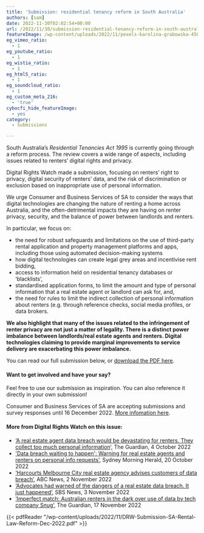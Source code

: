 ```yaml
---
title: 'Submission: residential tenancy reform in South Australia'
authors: [sam]
date: 2022-11-30T02:02:54+00:00
url: /2022/11/30/submission-residential-tenancy-reform-in-south-australia/
featureImage: /wp-content/uploads/2022/11/pexels-karolina-grabowska-4506270-scaled-1.jpg
eg_vimeo_ratio:
  - 1
eg_youtube_ratio:
  - 1
eg_wistia_ratio:
  - 1
eg_html5_ratio:
  - 1
eg_soundcloud_ratio:
  - 1
eg_custom_meta_216:
  - 'true'
cybocfi_hide_featureImage:
  - yes
category:
  - Submissions

---
```

South Australia&#8217;s _Residential Tenancies Act 1995_ is currently going through a reform process. The review covers a wide range of aspects, including issues related to renters&#8217; digital rights and privacy.

Digital Rights Watch made a submission, focusing on renters&#8217; right to privacy, digital security of renters&#8217; data, and the risk of discrimination or exclusion based on inappropriate use of personal information.

We urge Consumer and Business Services of SA to consider the ways that digital technologies are changing the nature of renting a home across Australia, and the often-detrimental impacts they are having on renter privacy, security, and the balance of power between landlords and renters.

In particular, we focus on:

  * the need for robust safeguards and limitations on the use of third-party rental application and property management platforms and apps, including those using automated decision-making systems
  * how digital technologies can create legal grey areas and incentivise rent bidding,
  * access to information held on residential tenancy databases or &#8216;blacklists&#8217;,
  * standardised application forms, to limit the amount and type of personal information that a real estate agent or landlord can ask for, and,
  * the need for rules to limit the indirect collection of personal information about renters (e.g. through reference checks, social media profiles, or data brokers.

**We also highlight that many of the issues related to the infringement of renter privacy are not just a matter of legality. There is a distinct power imbalance between landlords/real estate agents and renters. Digital technologies claiming to provide marginal improvements to service delivery are exacerbating this power imbalance.**

You can read our full submission below, or <span style="text-decoration: underline;"><a href="/wp-content/uploads/2022/11/DRW-Submission-SA-Rental-Law-Reform-Dec-2022.pdf">download the PDF here</a></span>.

#### **Want to get involved and have your say?**

Feel free to use our submission as inspiration. You can also reference it directly in your own submission!

Consumer and Business Services of SA are accepting submissions and survey responses until 16 December 2022. <span style="text-decoration: underline;"><a href="https://yoursay.sa.gov.au/renting-law-reform" target="_blank" rel="noreferrer noopener">More infomation here</a></span>.

#### **More from Digital Rights Watch on this issue:**

  * <a href="https://www.theguardian.com/commentisfree/2022/oct/04/telcos-arent-alone-in-collecting-too-much-of-our-personal-information" target="_blank" rel="noreferrer noopener">&#8216;A real estate agent data breach would be devastating for renters. They collect too much personal information</a>&#8216;, The Guardian, 4 October 2022
  * <a href="https://www.smh.com.au/property/news/data-breach-waiting-to-happen-warning-for-real-estate-agents-and-renters-on-personal-info-requests-20221019-p5br46.html" target="_blank" rel="noreferrer noopener">'Data breach waiting to happen': Warning for real estate agents and renters on personal info requests&#8217;</a>, Sydney Morning Herald, 20 October 2022
  * <a href="https://www.abc.net.au/news/2022-11-02/harcourts-melbourne-real-estate-agent-stafflink-data-breach/101608270" target="_blank" rel="noreferrer noopener">&#8216;Harcourts Melbourne City real estate agency advises customers of data breach&#8217;</a>, ABC News, 2 November 2022
  * <a href="https://www.sbs.com.au/news/article/advocates-had-warned-of-the-dangers-of-a-real-estate-data-breach-it-just-happened/6mlieq0g0" target="_blank" rel="noreferrer noopener">&#8216;Advocates had warned of the dangers of a real estate data breach. It just happened&#8217;</a>, SBS News, 3 November 2022
  * <a href="https://www.theguardian.com/australia-news/2022/nov/17/imperfect-match-australian-renters-in-the-dark-over-use-of-data-by-tech-company-snug" target="_blank" rel="noreferrer noopener">&#8216;Imperfect match: Australian renters in the dark over use of data by tech company Snug&#8217;</a>, The Guardian, 17 November 2022

{{< pdfReader "/wp-content/uploads/2022/11/DRW-Submission-SA-Rental-Law-Reform-Dec-2022.pdf" >}}
